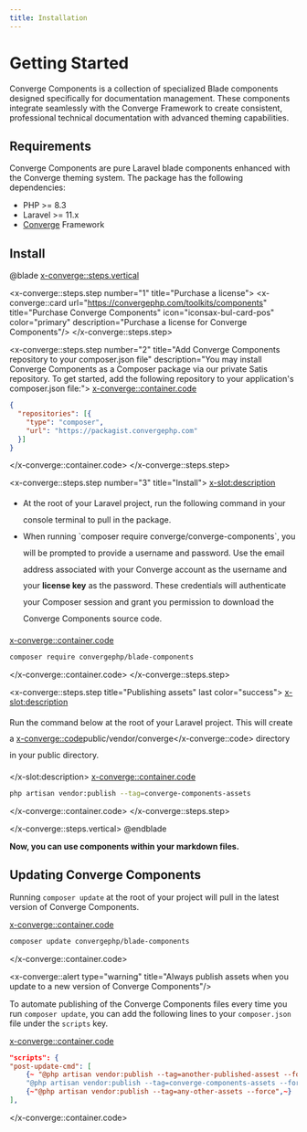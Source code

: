 ```yaml
---
title: Installation
---
```


# Getting Started

Converge Components is a collection of specialized Blade components designed specifically for documentation management. These components integrate seamlessly with the Converge Framework to create consistent, professional technical documentation with advanced theming capabilities.

## Requirements


Converge Components are pure Laravel blade components enhanced with the Converge theming system. The package has the following dependencies:

- PHP >= 8.3
- Laravel >= 11.x
- [Converge]('https://convergephp.com/docs/intallation') Framework

## Install

@blade
<x-converge::steps.vertical>

<!-- STEP 1 -->
<x-converge::steps.step number="1" title="Purchase a license">
<x-converge::card
    url="https://convergephp.com/toolkits/components"
    title="Purchase Converge Components"
    icon="iconsax-bul-card-pos"
    color="primary"
    description="Purchase a license for Converge Components"/>
</x-converge::steps.step>

<!-- STEP 2 -->
<x-converge::steps.step number="2" title="Add Converge Components repository to your composer.json file" description="You may install Converge Components as a Composer package via our private Satis repository. To get started, add the following repository to your application's composer.json file:">
<x-converge::container.code>
```json
{
  "repositories": [{
    "type": "composer",
    "url": "https://packagist.convergephp.com"
  }]
}
```
</x-converge::container.code>
</x-converge::steps.step>

<!-- STEP 3 -->
<x-converge::steps.step number="3" title="Install">
<x-slot:description>
<ul>
    <li style="line-height: 1.8rem">
    At the root of your Laravel project, run the following command in your console terminal to pull in the package.
    </li>
    <li style="line-height: 1.8rem">
    When running `composer require converge/converge-components`, you will be prompted to provide a username and password. Use the email address associated with your Converge account as the username and your <strong>license key</strong> as the password. These credentials will authenticate your Composer session and grant you permission to download the Converge Components source code.
    </li>
</ul>
</x-slot:description>

<x-converge::container.code>
```bash
composer require convergephp/blade-components
```
</x-converge::container.code>
</x-converge::steps.step>

<!-- STEP 4 -->
<x-converge::steps.step title="Publishing assets" last color="success">
<x-slot:description>
    <p style="line-height:1.8rem">Run the command below at the root of your Laravel project. This will create a <x-converge::code>public/vendor/converge</x-converge::code> directory in your public directory.</p>
</x-slot:description>
<x-converge::container.code>
```bash
php artisan vendor:publish --tag=converge-components-assets
```
</x-converge::container.code>
</x-converge::steps.step>

</x-converge::steps.vertical>
@endblade

**Now, you can use components within your markdown files.**

## Updating Converge Components

Running `composer update` at the root of your project will pull in the latest version of Converge Components.

<x-converge::container.code>
```bash
composer update convergephp/blade-components
```
</x-converge::container.code>


<x-converge::alert type="warning" title="Always publish assets when you update to a new version of Converge Components"/>

To automate publishing of the Converge Components files every time you run `composer update`, you can add the following lines to your `composer.json` file under the `scripts` key.

<!-- @blade -->
<x-converge::container.code>
```json
"scripts": {
"post-update-cmd": [
    {~ "@php artisan vendor:publish --tag=another-published-assest --force",~}
    "@php artisan vendor:publish --tag=converge-components-assets --force",
    {~"@php artisan vendor:publish --tag=any-other-assets --force",~}
],
```
</x-converge::container.code>
